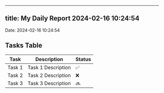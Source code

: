 
---
title: My Daily Report 2024-02-16 10:24:54
---

Date: 2024-02-16 10:24:54

## Tasks Table

| Task | Description | Status |
|------|-------------|--------|
| Task 1 | Task 1 Description | ✅ |
| Task 2 | Task 2 Description | ❌ |
| Task 3 | Task 3 Description | 🔜 |

